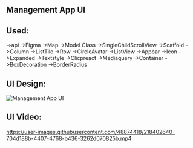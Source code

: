 
## Management App UI 

## Used:
->api
->Figma
->Map
->Model Class 
->SingleChildScrollView
->Scaffold
->Column
->ListTile
->Row
->CircleAvatar
->ListView
->Appbar
->Icon
->Expanded
->Textstyle
->Clicpreact
->Mediaquery
->Container
->BoxDecoration
->BorderRadius

## UI Design:
![Management App UI](https://user-images.githubusercontent.com/48874418/218424619-391434aa-5836-4adf-a4db-ec30faaed2c1.png)

## UI Video:
https://user-images.githubusercontent.com/48874418/218402640-704d188b-4407-4768-b436-3262d070825b.mp4









